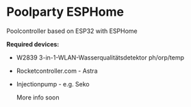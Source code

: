 # Poolparty ESPHome

Poolcontroller based on ESP32 with ESPHome

**Required devices:**
- W2839 3-in-1-WLAN-Wasserqualitätsdetektor ph/orp/temp
- Rocketcontroller.com - Astra
- Injectionpump - e.g. Seko

  More info soon
